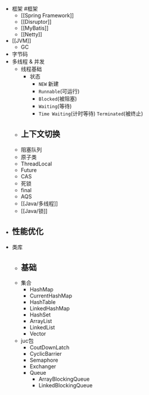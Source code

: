 - 框架 #框架
	- [[Spring Framework]]
	- [[Disruptor]]
	- [[MyBatis]]
	- [[Netty]]
- [[JVM]]
	- GC
- 字节码
- 多线程 & 并发
	- 线程基础
		- 状态
			- `NEW` 新建
			- `Runnable`(可运行)
			- `Blocked`(被阻塞)
			- `Waiting`(等待)
			- `Time Waiting`(计时等待)
			  `Terminated`(被终止)
	- 上下文切换
		-
	- 阻塞队列
	- 原子类
	- ThreadLocal
	- Future
	- CAS
	- 死锁
	- final
	- AQS
	- [[Java/多线程]]
	- [[Java/锁]]
- 性能优化
	-
- 类库
	- 基础
		-
	- 集合
		- HashMap
		- CurrentHashMap
		- HashTable
		- LinkedHashMap
		- HashSet
		- ArrayList
		- LinkedList
		- Vector
	- juc包
		- CoutDownLatch
		- CyclicBarrier
		- Semaphore
		- Exchanger
		- Queue
			- ArrayBlockingQueue
			- LinkedBlockingQueue